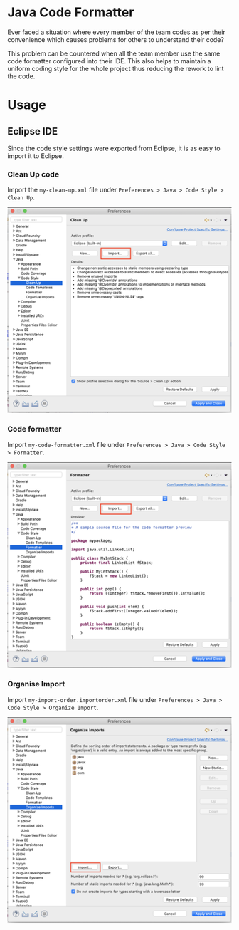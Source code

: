 # Java Code Formatter

Ever faced a situation where every member of the team codes as per their convenience which causes problems for others to understand their code?

This problem can be countered when all the team member use the same code formatter configured into their IDE. This also helps to maintain a uniform coding style for the whole project thus reducing the rework to lint the code.

# Usage

## Eclipse IDE

Since the code style settings were exported from Eclipse, it is as easy to import it to Eclipse.

### Clean Up code

Import the `my-clean-up.xml` file under `Preferences > Java > Code Style > Clean Up`.

![Clean Up](imgs/eclipse-clean-up.png)

### Code formatter

Import `my-code-formatter.xml` file under `Preferences > Java > Code Style > Formatter`.

![Code Formatter](imgs/eclipse-formatter.png)

### Organise Import

Import `my-import-order.importorder.xml` file under `Preferences > Java > Code Style > Organize Import`.

![Organize Import](imgs/eclipse-organize-import.png)
